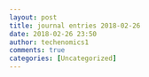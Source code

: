 ```yaml
---
layout: post
title: journal entries 2018-02-26
date: 2018-02-26 23:50
author: techenomics1
comments: true
categories: [Uncategorized]
---
```

